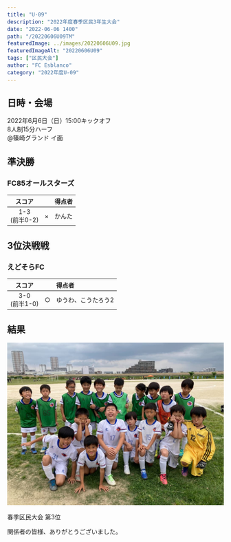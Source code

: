 ```yaml
---
title: "U-09"
description: "2022年度春季区民3年生大会"
date: "2022-06-06 1400"
path: "/20220606U09TM"
featuredImage: ../images/20220606U09.jpg
featuredImageAlt: "20220606U09"
tags: ["区民大会"]
author: "FC Esblanco"
category: "2022年度U-09"
---
```


## 日時・会場

2022年6月6日（日）15:00キックオフ<br>
8人制15分ハーフ<br>
@篠崎グランド  イ面

## 準決勝

### FC85オールスターズ

| スコア |   | 得点者  |
|:------:|:-:|:--------|
| 1-3<br>(前半0-2) | × |かんた|

## 3位決戦戦

### えどそらFC

| スコア |   | 得点者  |
|:------:|:-:|:--------|
| 3-0<br>(前半1-0) | ○ |ゆうわ、こうたろう2|

## 結果

![20220606U09](../images/20220606U09b.jpg "U09区民大会")  

春季区民大会 第3位

関係者の皆様、ありがとうございました。
